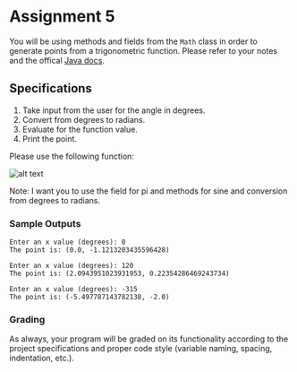 # Assignment 5

You will be using methods and fields from the `Math` class in order to generate points from a trigonometric function. Please refer to your notes and the offical [Java docs](https://docs.oracle.com/javase/8/docs/api/java/lang/Math.html).

## Specifications

1. Take input from the user for the angle in degrees. 
2. Convert from degrees to radians.
3. Evaluate for the function value.
4. Print the point.

Please use the following function:

![alt text](https://i.imgur.com/i4hOmrX.png)

Note: I want you to use the field for pi and methods for sine and conversion from degrees to radians.

### Sample Outputs

```
Enter an x value (degrees): 0
The point is: (0.0, -1.1213203435596428)
```

```
Enter an x value (degrees): 120
The point is: (2.0943951023931953, 0.22354286469243734)
```

```
Enter an x value (degrees): -315
The point is: (-5.497787143782138, -2.0)
```

### Grading

As always, your program will be graded on its functionality according to the project specifications and proper code style (variable naming, spacing, indentation, etc.).

